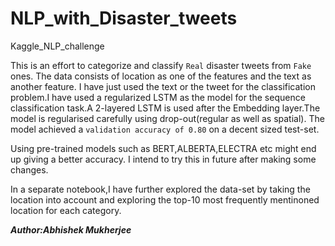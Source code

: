 # NLP_with_Disaster_tweets
Kaggle_NLP_challenge

This is an effort to categorize and classify `Real` disaster tweets from `Fake` ones. The data consists of location as one of the features and the text as another feature. I have just used the text or the tweet for the classification problem.I have used a regularized LSTM as the model for the sequence classification task.A 2-layered LSTM is used after the Embedding layer.The model is regularised carefully using drop-out(regular as well as spatial). The model achieved a `validation accuracy of 0.80` on a decent sized test-set.

Using pre-trained models such as BERT,ALBERTA,ELECTRA etc might end up giving a better accuracy. I intend to try this in future after making some changes. 

In a separate notebook,I have further explored the data-set by taking the location into account and exploring the top-10 most frequently mentinoned location for each category. 

***Author:Abhishek Mukherjee***


